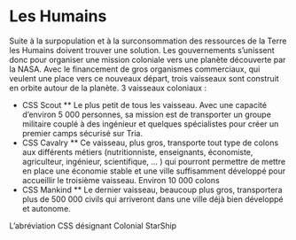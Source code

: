 # Les Humains

Suite à la surpopulation et à la surconsommation des ressources de la Terre les Humains doivent trouver une solution. Les gouvernements s’unissent donc pour organiser une mission coloniale vers une planète découverte par la NASA. Avec le financement de gros organismes commerciaux, qui veulent une place vers ce nouveaux départ, trois vaisseaux sont construit en orbite autour de la planète.
3 vaisseaux coloniaux :
* CSS Scout
** Le plus petit de tous les vaisseau. Avec une capacité d’environ 5 000 personnes, sa mission est de transporter un groupe militaire couplé à des ingénieur et quelques spécialistes pour créer un premier camps sécurisé sur Tria.
* CSS Cavalry
** Ce vaisseau, plus gros, transporte tout type de colons aux différents métiers (nutritionniste, enseignants, économiste, agriculteur, ingénieur, scientifique, … ) qui pourront permettre de mettre en place une économie stable et une ville suffisamment développé pour accueillir le troisième vaisseau. Environ 10 000 colons
* CSS Mankind
** Le dernier vaisseau, beaucoup plus gros, transportera plus de 500 000 civils qui arriveront dans une ville déjà bien développé et autonome.

L’abréviation CSS désignant Colonial StarShip

